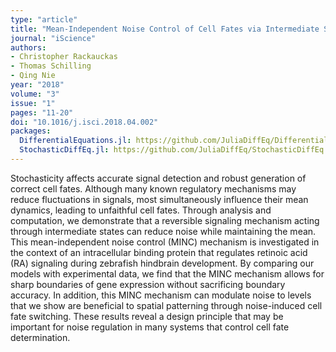 ```yaml
---
type: "article"
title: "Mean-Independent Noise Control of Cell Fates via Intermediate States"
journal: "iScience"
authors:
- Christopher Rackauckas
- Thomas Schilling
- Qing Nie
year: "2018"
volume: "3"
issue: "1"
pages: "11-20"
doi: "10.1016/j.isci.2018.04.002"
packages:
  DifferentialEquations.jl: https://github.com/JuliaDiffEq/DifferentialEquations.jl
  StochasticDiffEq.jl: https://github.com/JuliaDiffEq/StochasticDiffEq.jl
---
```


Stochasticity affects accurate signal detection and robust generation of correct cell fates. Although many known regulatory mechanisms may reduce fluctuations in signals, most simultaneously influence their mean dynamics, leading to unfaithful cell fates. Through analysis and computation, we demonstrate that a reversible signaling mechanism acting through intermediate states can reduce noise while maintaining the mean. This mean-independent noise control (MINC) mechanism is investigated in the context of an intracellular binding protein that regulates retinoic acid (RA) signaling during zebrafish hindbrain development. By comparing our models with experimental data, we find that the MINC mechanism allows for sharp boundaries of gene expression without sacrificing boundary accuracy. In addition, this MINC mechanism can modulate noise to levels that we show are beneficial to spatial patterning through noise-induced cell fate switching. These results reveal a design principle that may be important for noise regulation in many systems that control cell fate determination.
